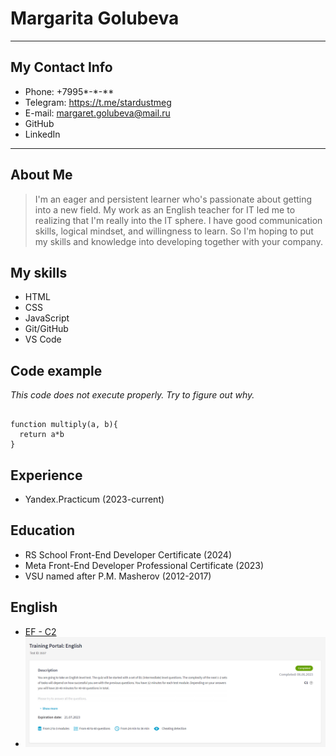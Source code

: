 # Margarita Golubeva

************

## My Contact Info

- Phone: +7995*-*-**
- Telegram: https://t.me/stardustmeg
- E-mail: margaret.golubeva@mail.ru
- GitHub
- LinkedIn

*************

## About Me

> I'm an eager and persistent learner who's passionate about getting into a new field. My work as an English teacher for IT led me to realizing that I'm really into the IT sphere. I have good communication skills, logical mindset, and willingness to learn. So I'm hoping to put my skills and knowledge into developing together with your company.

## My skills

- HTML
- CSS
- JavaScript
- Git/GitHub
- VS Code

## Code example

_This code does not execute properly. Try to figure out why._

```

function multiply(a, b){
  return a*b
}

```

## Experience

- Yandex.Practicum (2023-current)

## Education

- RS School Front-End Developer Certificate (2024)
- Meta Front-End Developer Professional Certificate (2023)
- VSU named after P.M. Masherov (2012-2017)

## English

- [EF - C2](https://www.efset.org/cert/TFJxRc)
- ![EPAM - C1](/Screenshot_1.png)